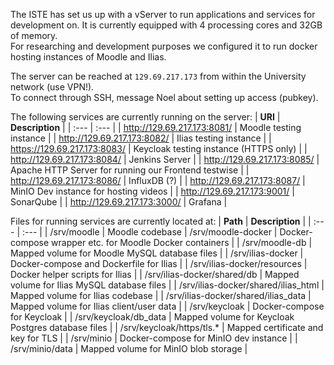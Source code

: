 The ISTE has set us up with a vServer to run applications and services for development on.
It is currently equipped with 4 processing cores and 32GB of memory.  
For researching and development purposes we configured it to run docker hosting instances of Moodle and Ilias.

The server can be reached at `129.69.217.173` from within the University network (use VPN!).  
To connect through SSH, message Noel about setting up access (pubkey).  

The following services are currently running on the server:
| **URI** | **Description** |
| :--- | :--- |
| http://129.69.217.173:8081/ | Moodle testing instance |
| http://129.69.217.173:8082/ | Ilias testing instance |
| https://129.69.217.173:8083/ | Keycloak testing instance (HTTPS only) |
| http://129.69.217.173:8084/  | Jenkins Server | 
| http://129.69.217.173:8085/  | Apache HTTP Server for running our Frontend testwise |
| http://129.69.217.173:8086/  | InfluxDB (?) |
| http://129.69.217.173:8087/ | MinIO Dev instance for hosting videos |
| http://129.69.217.173:9001/  | SonarQube |
| http://129.69.217.173:3000/ | Grafana |

Files for running services are currently located at:
| **Path** | **Description** |
| :--- | :--- |
| /srv/moodle | Moodle codebase 
| /srv/moodle-docker | Docker-compose wrapper etc. for Moodle Docker containers |
| /srv/moodle-db | Mapped volume for Moodle MySQL database files |
| /srv/ilias-docker | Docker-compose and Dockerfile for Ilias |
| /srv/ilias-docker/resources | Docker helper scripts for Ilias |
| /srv/ilias-docker/shared/db | Mapped volume for Ilias MySQL database files |
| /srv/ilias-docker/shared/ilias_html | Mapped volume for Ilias codebase |
| /srv/ilias-docker/shared/ilias_data | Mapped volume for Ilias client/user data |
| /srv/keycloak | Docker-compose for Keycloak |
| /srv/keycloak/db_data | Mapped volume for Keycloak Postgres database files |
| /srv/keycloak/https/tls.* | Mapped certificate and key for TLS |
| /srv/minio | Docker-compose for MinIO dev instance |
| /srv/minio/data | Mapped volume for MinIO blob storage |
